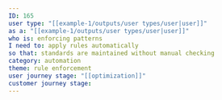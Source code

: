 ```yaml
---
ID: 165
user type: "[[example-1/outputs/user types/user|user]]"
as a: "[[example-1/outputs/user types/user|user]]"
who is: enforcing patterns
I need to: apply rules automatically
so that: standards are maintained without manual checking
category: automation
theme: rule enforcement
user journey stage: "[[optimization]]"
customer journey stage:
---
```


